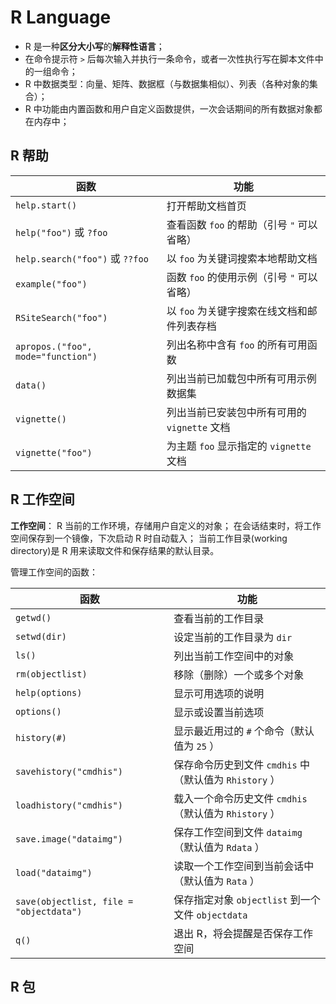 # R Language

* R 是一种**区分大小写**的**解释性语言**；
* 在命令提示符 `>` 后每次输入并执行一条命令，或者一次性执行写在脚本文件中的一组命令；
* R 中数据类型：向量、矩阵、数据框（与数据集相似）、列表（各种对象的集合）；
* R 中功能由内置函数和用户自定义函数提供，一次会话期间的所有数据对象都在内存中；

## R 帮助

| 函数                                 | 功能                            |
|------------------------------------|-------------------------------|
| `help.start()`                     | 打开帮助文档首页                      |
| `help("foo")` 或 `?foo`             | 查看函数 `foo` 的帮助（引号 `"` 可以省略）   |
| `help.search("foo")` 或 `??foo`     | 以 `foo` 为关键词搜索本地帮助文档          |
| `example("foo")`                   | 函数 `foo` 的使用示例（引号 `"` 可以省略）   |
| `RSiteSearch("foo")`               | 以 `foo` 为关键字搜索在线文档和邮件列表存档     |
| `apropos.("foo", mode="function")` | 列出名称中含有 `foo` 的所有可用函数         |
| `data()`                           | 列出当前已加载包中所有可用示例数据集            |
| `vignette()`                       | 列出当前已安装包中所有可用的 `vignette` 文档  |
| `vignette("foo")`                  | 为主题 `foo` 显示指定的 `vignette` 文档 |

## R 工作空间

**工作空间**： R 当前的工作环境，存储用户自定义的对象；
在会话结束时，将工作空间保存到一个镜像，下次启动 R 时自动载入；
当前工作目录(working directory)是 R 用来读取文件和保存结果的默认目录。

管理工作空间的函数：

| 函数                                      | 功能                                     |
|-----------------------------------------|----------------------------------------|
| `getwd()`                               | 查看当前的工作目录                              |
| `setwd(dir)`                            | 设定当前的工作目录为 `dir`                       |
| `ls()`                                  | 列出当前工作空间中的对象                           |
| `rm(objectlist)`                        | 移除（删除）一个或多个对象                          |
| `help(options)`                         | 显示可用选项的说明                              |
| `options()`                             | 显示或设置当前选项                              |
| `history(#)`                            | 显示最近用过的 `#` 个命令（默认值为 `25` ）            |
| `savehistory("cmdhis")`                 | 保存命令历史到文件 `cmdhis` 中（默认值为 `Rhistory` ） |
| `loadhistory("cmdhis")`                 | 载入一个命令历史文件 `cmdhis` （默认值为 `Rhistory` ） |
| `save.image("dataimg")`                 | 保存工作空间到文件 `dataimg` （默认值为 `Rdata` ）    |
| `load("dataimg")`                       | 读取一个工作空间到当前会话中（默认值为 `Rata` ）           |
| `save(objectlist, file = "objectdata")` | 保存指定对象 `objectlist` 到一个文件 `objectdata` |
| `q()`                                   | 退出 R，将会提醒是否保存工作空间                      |

## R 包


